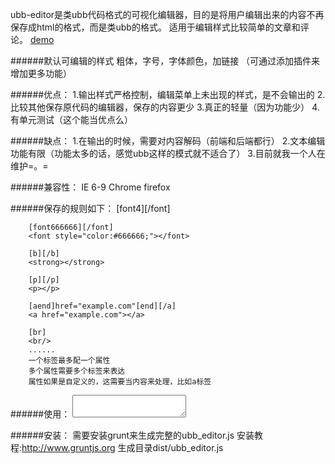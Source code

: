 ubb-editor是类ubb代码格式的可视化编辑器，目的是将用户编辑出来的内容不再保存成html的格式，而是类ubb的格式。
适用于编辑样式比较简单的文章和评论。 
[demo](http://ibone.github.io/ubb-editor)

######默认可编辑的样式
    粗体，字号，字体颜色，加链接
    （可通过添加插件来增加更多功能）

######优点：
    1.输出样式严格控制，编辑菜单上未出现的样式，是不会输出的
    2.比较其他保存原代码的编辑器，保存的内容更少
    3.真正的轻量（因为功能少）
    4.有单元测试（这个能当优点么）
    
######缺点：
    1.在输出的时候，需要对内容解码（前端和后端都行）
    2.文本编辑功能有限（功能太多的话，感觉ubb这样的模式就不适合了）
    3.目前就我一个人在维护=。=
    
######兼容性： 
    IE 6-9
    Chrome
    firefox

######保存的规则如下：
        [font4][/font]
        <font style="font-size:18px;"></font>
        
        [font666666][/font]
        <font style="color:#666666;"></font>
    
        [b][/b]
        <strong></strong>
    
        [p][/p]
        <p></p>
    
        [aend]href="example.com"[end][/a]
        <a href="example.com"></a>
    
        [br]
        <br/>
        ......
        一个标签最多配一个属性
        多个属性需要多个标签来表达
        属性如果是自定义的，这需要当内容来处理，比如a标签
        
######使用：
    <textarea id="editor"></textarea>
    <script>
        $('#editor').ubb_editor();
    </script>

######安装：
    需要安装grunt来生成完整的ubb_editor.js
    安装教程:http://www.gruntjs.org
    生成目录dist/ubb_editor.js
